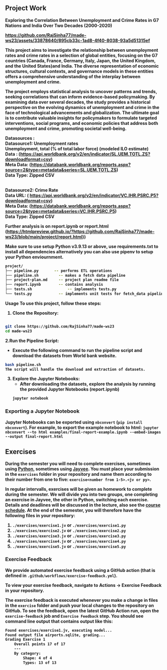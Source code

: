 ## Project Work

<b>
Exploring the Correlation Between Unemployment and Crime Rates in G7 Nations and India Over Two Decades (2000-2020)<b> <br> 


https://github.com/RajSinha77/made-ws23/assets/33878640/895cb33c-1ad8-4f40-8038-93a5d51315ef

This project aims to investigate the relationship between unemployment rates and crime rates in a selection of global entities, focusing on the G7 countries (Canada, France, Germany, Italy, Japan, the United Kingdom, and the United States)and India. The diverse representation of economic structures, cultural contexts, and governance models in these entities offers a comprehensive understanding of the interplay between unemployment and crime.

The project employs statistical analysis to uncover patterns and trends, seeking correlations that can inform evidence-based policymaking. By examining data over several decades, the study provides a historical perspective on the evolving dynamics of unemployment and crime in the face of technological advancements and globalization. The ultimate goal is to contribute valuable insights for policymakers to formulate targeted interventions, social programs, and economic policies that address both unemployment and crime, promoting societal well-being.

Datasources : <br>
<b>Datasource1: Unemployment rates</b> <br>
Unemployment, total (% of total labor force) (modeled ILO estimate)
<br>Data : (https://api.worldbank.org/v2/en/indicator/SL.UEM.TOTL.ZS?downloadformat=csv)
<br>Meta Data: (https://databank.worldbank.org/reports.aspx?source=2&type=metadata&series=SL.UEM.TOTL.ZS)
<br>Data Type: Zipped CSV

<br><b>Datasource2: Crime Rate</b>
<br>Data URL: ( https://api.worldbank.org/v2/en/indicator/VC.IHR.PSRC.P5?downloadformat=csv)
<br>Meta Data: (https://databank.worldbank.org/reports.aspx?source=2&type=metadata&series=VC.IHR.PSRC.P5)
<br>Data Type: Zipped CSV

Further analysis is on report.ipynb or report.html (https://htmlpreview.github.io/?https://github.com/RajSinha77/made-ws23/blob/main/project/report.html))

Make sure to use setup Python v3.9.13 or above, use requirements.txt to install all dependencies alternatively you can also use pipenv to setup your Python enviournment.
```bash
project/
├── pipeline.py       -- performs ETL operations
├── pipeline.sh         -- makes a fetch data pipeline
├── project-plan.md		-- project plan readme file
├── report.ipynb        -- contains analysis
├── tests.sh	            -- implements tests.py
└── tests.py            -- implements unit tests for fetch_data pipeline 
```
Usage
To use this project, follow these steps:

 1. **Clone the Repository:**
   ```bash

git clone https://github.com/RajSinha77/made-ws23
cd made-ws23
```
2.**Run the Pipeline Script:**

- Execute the following command to run the pipeline script and download the datasets from World bank website.
```bash
bash pipeline.sh
The script will handle the download and extraction of datasets.
```

3. **Explore the Jupyter Notebooks:**
   - After downloading the datasets, explore the analysis by running the provided Jupyter Notebooks (report.ipynb)
   ```bash
   jupyter notebook
   ```



### Exporting a Jupyter Notebook
Jupyter Notebooks can be exported using `nbconvert` (`pip install nbconvert`). For example, to export the example notebook to html: `jupyter nbconvert --to html examples/final-report-example.ipynb --embed-images --output final-report.html`


## Exercises
During the semester you will need to complete exercises, sometimes using [Python](https://www.python.org/), sometimes using [Jayvee](https://github.com/jvalue/jayvee). You **must** place your submission in the `exercises` folder in your repository and name them according to their number from one to five: `exercise<number from 1-5>.<jv or py>`.

In regular intervalls, exercises will be given as homework to complete during the semester. We will divide you into two groups, one completing an exercise in Jayvee, the other in Python, switching each exercise. Details and deadlines will be discussed in the lecture, also see the [course schedule](https://made.uni1.de/). At the end of the semester, you will therefore have the following files in your repository:

1. `./exercises/exercise1.jv` or `./exercises/exercise1.py`
2. `./exercises/exercise2.jv` or `./exercises/exercise2.py`
3. `./exercises/exercise3.jv` or `./exercises/exercise3.py`
4. `./exercises/exercise4.jv` or `./exercises/exercise4.py`
5. `./exercises/exercise5.jv` or `./exercises/exercise5.py`

### Exercise Feedback
We provide automated exercise feedback using a GitHub action (that is defined in `.github/workflows/exercise-feedback.yml`). 

To view your exercise feedback, navigate to Actions -> Exercise Feedback in your repository.

The exercise feedback is executed whenever you make a change in files in the `exercise` folder and push your local changes to the repository on GitHub. To see the feedback, open the latest GitHub Action run, open the `exercise-feedback` job and `Exercise Feedback` step. You should see command line output that contains output like this:

```sh
Found exercises/exercise1.jv, executing model...
Found output file airports.sqlite, grading...
Grading Exercise 1
	Overall points 17 of 17
	---
	By category:
		Shape: 4 of 4
		Types: 13 of 13
```
